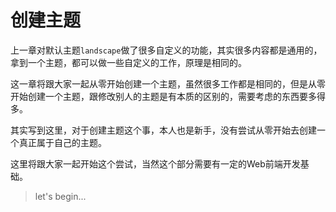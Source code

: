 # 创建主题
上一章对默认主题`landscape`做了很多自定义的功能，其实很多内容都是通用的，拿到一个主题，都可以做一些自定义的工作，原理是相同的。

这一章将跟大家一起从零开始创建一个主题，虽然很多工作都是相同的，但是从零开始创建一个主题，跟修改别人的主题是有本质的区别的，需要考虑的东西要多得多。

其实写到这里，对于创建主题这个事，本人也是新手，没有尝试从零开始去创建一个真正属于自己的主题。

这里将跟大家一起开始这个尝试，当然这个部分需要有一定的Web前端开发基础。

> let's begin...